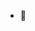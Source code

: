 <!---
- 👋 Hi, I’m @Alprimez
- 👀 I’m interested in something meaningful to me
- 🌱 I’m currently learning java
- 💞️ I’m looking to collaborate on yes
- 📫 How to reach me eh later
--->
<!---
Alprimez/Alprimez is a ✨ special ✨ repository because its `README.md` (this file) appears on your GitHub profile.
You can click the Preview link to take a look at your changes.
--->

- 🤔 
